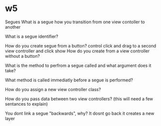 # w5

Segues
What is a segue
how you transition from one view contoller to another

What is a segue identifier?

How do you create segue from a button?
control click and drag to a second view controller and click show
How do you create from a view controller without a button?

What is the method to perfrom a segue called and what argument does it take?

What method is called immediatly before a segue is performed?

How do you assign a new view controller class?

How do you pass data between two view controllers? (this will need a few sentances to explain)

You dont link a segue "backwards", why?
It dosnt go back it creates a new layer 
